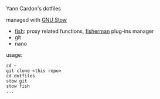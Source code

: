 Yann Cardon's dotfiles

managed with [GNU Stow](https://www.gnu.org/software/stow)

- [fish](https://fishshell.com): proxy related functions, [fisherman](http://fisherman.sh) plug-ins manager
- git
- nano

usage:
```
cd ~
git clone <this repo>
cd dotfiles
stow git
stow fish
...
```